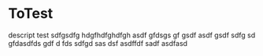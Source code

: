ToTest
======

descript test
sdfgsdfg
hdgfhdfghdfgh
asdf
gfdsgs
gf
gsdf
asdf
gsdf
sdfg
sd
gfdasdfds
gdf
d
fds
sdfgd
sas
dsf
asdffdf
sadf
asdfasd
